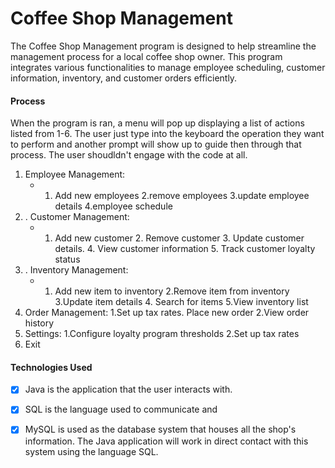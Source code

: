 # Coffee Shop Management
The Coffee Shop Management program is designed to help streamline the management process for a local coffee shop owner. This program integrates various functionalities to manage employee scheduling, customer information, inventory, and customer orders efficiently. 

#### Process
When the program is ran, a menu will pop up displaying a list of actions listed from 1-6. The user just type into the keyboard the operation they want to perform and another prompt will show up to guide then through that process. The user shoudldn't engage with the code at all. 

1. Employee Management:
   - 1. Add new employees 2.remove employees 3.update employee details 4.employee schedule 
2. . Customer Management:
   - 1. Add new customer 2. Remove customer 3. Update customer details. 4. View customer information 5. Track customer loyalty status
3. . Inventory Management:
   - 1. Add new item to inventory 2.Remove item from inventory 3.Update item details 4. Search for items 5.View inventory list
5. Order Management: 1.Set up tax rates. Place new order 2.View order history
6. Settings: 1.Configure loyalty program thresholds 2.Set up tax rates 
7. Exit

#### Technologies Used
- [x] Java is the application that the user interacts with.
- [x] SQL is the language used to communicate and
- [x] MySQL is used as the database system that houses all the shop's information. The Java application will work in direct contact with this system using the language SQL.  


